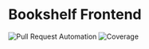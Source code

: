 # Bookshelf Frontend

![Pull Request Automation](https://github.com/RamssCR/bookshelf/actions/workflows/unit-testing.yaml/badge.svg)
![Coverage](https://img.shields.io/badge/Coverage-100%25-brightgreen)
